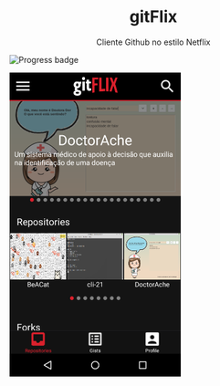 <h1 align=center> gitFlix </h1>   
   
<p align=center> Cliente Github no estilo Netflix </p>   
   
![Progress badge](https://img.shields.io/badge/Progress-Under%20Development-red)

<img src="https://raw.githubusercontent.com/EricMGS/gitflix-app/master/image.png" alt="Project Image" width=300/>   
